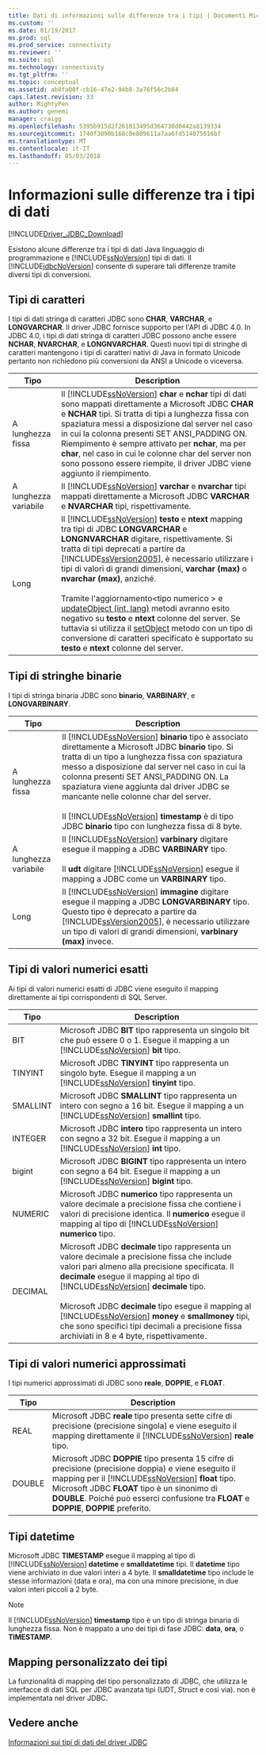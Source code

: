 ```yaml
---
title: Dati di informazioni sulle differenze tra i tipi | Documenti Microsoft
ms.custom: ''
ms.date: 01/19/2017
ms.prod: sql
ms.prod_service: connectivity
ms.reviewer: ''
ms.suite: sql
ms.technology: connectivity
ms.tgt_pltfrm: ''
ms.topic: conceptual
ms.assetid: ab8fa00f-cb16-47e2-94b8-3a76f56c2b84
caps.latest.revision: 33
author: MightyPen
ms.author: genemi
manager: craigg
ms.openlocfilehash: 5395b915d2f261813495d364730d0442a8139334
ms.sourcegitcommit: 1740f3090b168c0e809611a7aa6fd514075616bf
ms.translationtype: MT
ms.contentlocale: it-IT
ms.lasthandoff: 05/03/2018
---
```

# <a name="understanding-data-type-differences"></a>Informazioni sulle differenze tra i tipi di dati
[!INCLUDE[Driver_JDBC_Download](../../includes/driver_jdbc_download.md)]

  Esistono alcune differenze tra i tipi di dati Java linguaggio di programmazione e [!INCLUDE[ssNoVersion](../../includes/ssnoversion_md.md)] tipi di dati. Il [!INCLUDE[jdbcNoVersion](../../includes/jdbcnoversion_md.md)] consente di superare tali differenze tramite diversi tipi di conversioni.  
  
## <a name="character-types"></a>Tipi di caratteri  
 I tipi di dati stringa di caratteri JDBC sono **CHAR**, **VARCHAR**, e **LONGVARCHAR**. Il driver JDBC fornisce supporto per l'API di JDBC 4.0. In JDBC 4.0, i tipi di dati stringa di caratteri JDBC possono anche essere **NCHAR**, **NVARCHAR**, e **LONGNVARCHAR**. Questi nuovi tipi di stringhe di caratteri mantengono i tipi di caratteri nativi di Java in formato Unicode pertanto non richiedono più conversioni da ANSI a Unicode o viceversa.  
  
|Tipo|Description|  
|----------|-----------------|  
|A lunghezza fissa|Il [!INCLUDE[ssNoVersion](../../includes/ssnoversion_md.md)] **char** e **nchar** tipi di dati sono mappati direttamente a Microsoft JDBC **CHAR** e **NCHAR** tipi. Si tratta di tipi a lunghezza fissa con spaziatura messi a disposizione dal server nel caso in cui la colonna presenti SET ANSI_PADDING ON. Riempimento è sempre attivato per **nchar**, ma per **char**, nel caso in cui le colonne char del server non sono possono essere riempite, il driver JDBC viene aggiunto il riempimento.|  
|A lunghezza variabile|Il [!INCLUDE[ssNoVersion](../../includes/ssnoversion_md.md)] **varchar** e **nvarchar** tipi mappati direttamente a Microsoft JDBC **VARCHAR** e **NVARCHAR** tipi, rispettivamente.|  
|Long|Il [!INCLUDE[ssNoVersion](../../includes/ssnoversion_md.md)] **testo** e **ntext** mapping tra tipi di JDBC **LONGVARCHAR** e **LONGNVARCHAR** digitare, rispettivamente. Si tratta di tipi deprecati a partire da [!INCLUDE[ssVersion2005](../../includes/ssversion2005_md.md)], è necessario utilizzare i tipi di valori di grandi dimensioni, **varchar (max)** o **nvarchar (max)**, anziché.<br /><br /> Tramite l'aggiornamento\<tipo numerico > e [updateObject (int, lang)](../../connect/jdbc/reference/updateobject-method-int-java-lang-object.md) metodi avranno esito negativo su **testo** e **ntext** colonne del server. Se tuttavia si utilizza il [setObject](../../connect/jdbc/reference/setobject-method-sqlserverpreparedstatement.md) metodo con un tipo di conversione di caratteri specificato è supportato su **testo** e **ntext** colonne del server.|  
  
## <a name="binary-string-types"></a>Tipi di stringhe binarie  
 I tipi di stringa binaria JDBC sono **binario**, **VARBINARY**, e **LONGVARBINARY**.  
  
|Tipo|Description|  
|----------|-----------------|  
|A lunghezza fissa|Il [!INCLUDE[ssNoVersion](../../includes/ssnoversion_md.md)] **binario** tipo è associato direttamente a Microsoft JDBC **binario** tipo. Si tratta di un tipo a lunghezza fissa con spaziatura messo a disposizione dal server nel caso in cui la colonna presenti SET ANSI_PADDING ON. La spaziatura viene aggiunta dal driver JDBC se mancante nelle colonne char del server.<br /><br /> Il [!INCLUDE[ssNoVersion](../../includes/ssnoversion_md.md)] **timestamp** è di tipo JDBC **binario** tipo con lunghezza fissa di 8 byte.|  
|A lunghezza variabile|Il [!INCLUDE[ssNoVersion](../../includes/ssnoversion_md.md)] **varbinary** digitare esegue il mapping a JDBC **VARBINARY** tipo.<br /><br /> Il **udt** digitare [!INCLUDE[ssNoVersion](../../includes/ssnoversion_md.md)] esegue il mapping a JDBC come un **VARBINARY** tipo.|  
|Long|Il [!INCLUDE[ssNoVersion](../../includes/ssnoversion_md.md)] **immagine** digitare esegue il mapping a JDBC **LONGVARBINARY** tipo. Questo tipo è deprecato a partire da [!INCLUDE[ssVersion2005](../../includes/ssversion2005_md.md)], è necessario utilizzare un tipo di valori di grandi dimensioni, **varbinary (max)** invece.|  
  
## <a name="exact-numeric-types"></a>Tipi di valori numerici esatti  
 Ai tipi di valori numerici esatti di JDBC viene eseguito il mapping direttamente ai tipi corrispondenti di SQL Server.  
  
|Tipo|Description|  
|----------|-----------------|  
|BIT|Microsoft JDBC **BIT** tipo rappresenta un singolo bit che può essere 0 o 1. Esegue il mapping a un [!INCLUDE[ssNoVersion](../../includes/ssnoversion_md.md)] **bit** tipo.|  
|TINYINT|Microsoft JDBC **TINYINT** tipo rappresenta un singolo byte. Esegue il mapping a un [!INCLUDE[ssNoVersion](../../includes/ssnoversion_md.md)] **tinyint** tipo.|  
|SMALLINT|Microsoft JDBC **SMALLINT** tipo rappresenta un intero con segno a 16 bit. Esegue il mapping a un [!INCLUDE[ssNoVersion](../../includes/ssnoversion_md.md)] **smallint** tipo.|  
|INTEGER|Microsoft JDBC **intero** tipo rappresenta un intero con segno a 32 bit. Esegue il mapping a un [!INCLUDE[ssNoVersion](../../includes/ssnoversion_md.md)] **int** tipo.|  
|bigint|Microsoft JDBC **BIGINT** tipo rappresenta un intero con segno a 64 bit. Esegue il mapping a un [!INCLUDE[ssNoVersion](../../includes/ssnoversion_md.md)] **bigint** tipo.|  
|NUMERIC|Microsoft JDBC **numerico** tipo rappresenta un valore decimale a precisione fissa che contiene i valori di precisione identica. Il **numerico** esegue il mapping al tipo di [!INCLUDE[ssNoVersion](../../includes/ssnoversion_md.md)] **numerico** tipo.|  
|DECIMAL|Microsoft JDBC **decimale** tipo rappresenta un valore decimale a precisione fissa che include valori pari almeno alla precisione specificata. Il **decimale** esegue il mapping al tipo di [!INCLUDE[ssNoVersion](../../includes/ssnoversion_md.md)] **decimale** tipo.<br /><br /> Microsoft JDBC **decimale** tipo esegue il mapping al [!INCLUDE[ssNoVersion](../../includes/ssnoversion_md.md)] **money** e **smallmoney** tipi, che sono specifici tipi decimali a precisione fissa archiviati in 8 e 4 byte, rispettivamente.|  
  
## <a name="approximate-numeric-types"></a>Tipi di valori numerici approssimati  
 I tipi numerici approssimati di JDBC sono **reale**, **DOPPIE**, e **FLOAT**.  
  
|Tipo|Description|  
|----------|-----------------|  
|REAL|Microsoft JDBC **reale** tipo presenta sette cifre di precisione (precisione singola) e viene eseguito il mapping direttamente il [!INCLUDE[ssNoVersion](../../includes/ssnoversion_md.md)] **reale** tipo.|  
|DOUBLE|Microsoft JDBC **DOPPIE** tipo presenta 15 cifre di precisione (precisione doppia) e viene eseguito il mapping per il [!INCLUDE[ssNoVersion](../../includes/ssnoversion_md.md)] **float** tipo. Microsoft JDBC **FLOAT** tipo è un sinonimo di **DOUBLE**. Poiché può esserci confusione tra **FLOAT** e **DOPPIE**, **DOPPIE** preferito.|  
  
## <a name="datetime-types"></a>Tipi datetime  
 Microsoft JDBC **TIMESTAMP** esegue il mapping al tipo di [!INCLUDE[ssNoVersion](../../includes/ssnoversion_md.md)] **datetime** e **smalldatetime** tipi. Il **datetime** tipo viene archiviato in due valori interi a 4 byte. Il **smalldatetime** tipo include le stesse informazioni (data e ora), ma con una minore precisione, in due valori interi piccoli a 2 byte.  
  
> [!NOTE]  
>  Il [!INCLUDE[ssNoVersion](../../includes/ssnoversion_md.md)] **timestamp** tipo è un tipo di stringa binaria di lunghezza fissa. Non è mappato a uno dei tipi di fase JDBC: **data**, **ora**, o **TIMESTAMP**.  
  
## <a name="custom-type-mapping"></a>Mapping personalizzato dei tipi  
 La funzionalità di mapping del tipo personalizzato di JDBC, che utilizza le interfacce di dati SQL per JDBC avanzata tipi (UDT, Struct e così via). non è implementata nel driver JDBC.  
  
## <a name="see-also"></a>Vedere anche  
 [Informazioni sui tipi di dati del driver JDBC](../../connect/jdbc/understanding-the-jdbc-driver-data-types.md)  
  
  
